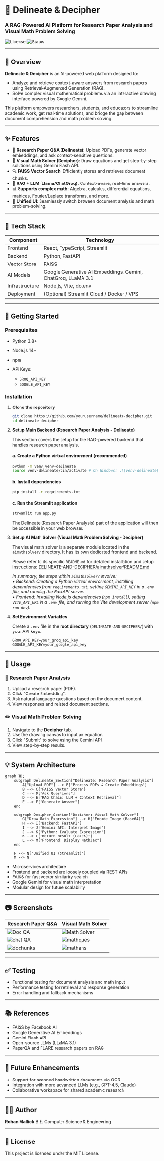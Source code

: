 # 🧠 Delineate & Decipher

### A RAG-Powered AI Platform for Research Paper Analysis and Visual Math Problem Solving

![License](https://img.shields.io/badge/license-MIT-blue.svg) ![Status](https://img.shields.io/badge/status-active-brightgreen)

---

## 📌 Overview

**Delineate & Decipher** is an AI-powered web platform designed to:

* Analyze and retrieve context-aware answers from research papers using Retrieval-Augmented Generation (RAG).
* Solve complex visual mathematical problems via an interactive drawing interface powered by Google Gemini.

This platform empowers researchers, students, and educators to streamline academic work, get real-time solutions, and bridge the gap between document comprehension and math problem solving.

---

## ✨ Features

* 📄 **Research Paper Q\&A (Delineate)**: Upload PDFs, generate vector embeddings, and ask context-sensitive questions.
* 🧮 **Visual Math Solver (Decipher)**: Draw equations and get step-by-step solutions using Gemini Flash API.
* 🔍 **FAISS Vector Search**: Efficiently stores and retrieves document chunks.
* 🤖 **RAG + LLM (Llama/ChatGroq)**: Context-aware, real-time answers.
* 📊 **Supports complex math**: Algebra, calculus, differential equations, matrices, Fourier/Laplace transforms, and more.
* 🔄 **Unified UI**: Seamlessly switch between document analysis and math problem-solving.

---

## 🧰 Tech Stack

| Component      | Technology                                                   |
| -------------- | ------------------------------------------------------------ |
| Frontend       | React, TypeScript, Streamlit                                 |
| Backend        | Python, FastAPI                                              |
| Vector Store   | FAISS                                                        |
| AI Models      | Google Generative AI Embeddings, Gemini, ChatGroq, LLaMA 3.1 |
| Infrastructure | Node.js, Vite, dotenv                                        |
| Deployment     | (Optional) Streamlit Cloud / Docker / VPS                    |

---

## 🚀 Getting Started

### Prerequisites

* Python 3.8+
* Node.js 14+
* npm
* API Keys:

  * `GROQ_API_KEY`
  * `GOOGLE_API_KEY`
    

### Installation

1.  **Clone the repository**

    ```bash
    git clone https://github.com/yourusername/delineate-decipher.git
    cd delineate-decipher
    ```

2.  **Setup Main Backend (Research Paper Analysis - Delineate)**

    This section covers the setup for the RAG-powered backend that handles research paper analysis.

    #### a. Create a Python virtual environment (recommended)
    ```bash
    python -m venv venv-delineate
    source venv-delineate/bin/activate # On Windows: .\\venv-delineate\\Scripts\\activate
    ```

    #### b. Install dependencies
    ```bash
    pip install -r requirements.txt
    ```

    #### c. Run the Streamlit application
    ```bash
    streamlit run app.py
    ```
    The Delineate (Research Paper Analysis) part of the application will then be accessible in your web browser.

3.  **Setup AI Math Solver (Visual Math Problem Solving - Decipher)**

    The visual math solver is a separate module located in the `aimathsolver/` directory. It has its own dedicated frontend and backend.

    Please refer to its specific `README.md` for detailed installation and setup instructions:
    [DELINEATE-AND-DECIPHER/aimathsolver/README.md](aimathsolver/README.md)

    _In summary, the steps within `aimathsolver/` involve:_\
    _• Backend: Creating a Python virtual environment, installing dependencies from `requirements.txt`, setting `GEMINI_API_KEY` in a `.env` file, and running the FastAPI server._\
    _• Frontend: Installing Node.js dependencies (`npm install`), setting `VITE_API_URL` in a `.env` file, and running the Vite development server (`npm run dev`)._

4.  **Set Environment Variables**

    Create a `.env` file in the **root directory** (`DELINEATE-AND-DECIPHER/`) with your API keys:

    ```
    GROQ_API_KEY=your_groq_api_key
    GOOGLE_API_KEY=your_google_api_key
    ```

---

## 🥪 Usage

### 📘 Research Paper Analysis

1. Upload a research paper (PDF).
2. Click "Create Embedding".
3. Ask natural language questions based on the document content.
4. View responses and related document sections.

### ✏️ Visual Math Problem Solving

1. Navigate to the **Decipher** tab.
2. Use the drawing canvas to input an equation.
3. Click "Submit" to solve using the Gemini API.
4. View step-by-step results.

---

## 💡 System Architecture

```mermaid
graph TD;
    subgraph Delineate_Section["Delineate: Research Paper Analysis"]
        A["Upload PDF"] --> B["Process PDFs & Create Embeddings"]
        B --> C{"FAISS Vector Store"}
        C --> D["Ask Questions"]
        D --> E["RAG Chain: LLM + Context Retrieval"]
        E --> F["Generate Answer"]
    end

    subgraph Decipher_Section["Decipher: Visual Math Solver"]
        G["Draw Math Expression"] --> H["Encode Image (Base64)"]
        H --> I["Backend: FastAPI"]
        I --> J["Gemini API: Interpret Image"]
        J --> K["Python: Evaluate Expression"]
        K --> L["Return Result (LaTeX)"]
        L --> M["Frontend: Display MathJax"]
    end

    F --> N["Unified UI (Streamlit)"]
    M --> N
```

* Microservices architecture
* Frontend and backend are loosely coupled via REST APIs
* FAISS for fast vector similarity search
* Google Gemini for visual math interpretation
* Modular design for future scalability

---

## 📷 Screenshots

| Research Paper Q\&A             | Visual Math Solver                  |
| ------------------------------- | ----------------------------------- |
| ![Doc QA](assets/docqa.png) | ![Math Solver](assets/decipher.png) |
| ![chat QA](assets/chatqa.png)|![mathques](assets/decipherdrawn.png)|
| ![dochunks](assets/docexplainability.png)|![mathans](assets/decipherans.png)|
---

## ✅ Testing

* Functional testing for document analysis and math input
* Performance testing for retrieval and response generation
* Error handling and fallback mechanisms

---

## 📚 References

* FAISS by Facebook AI
* Google Generative AI Embeddings
* Gemini Flash API
* Open-source LLMs (LLaMA 3.1)
* PaperQA and FLARE research papers on RAG

---

## 🤩 Future Enhancements

* Support for scanned handwritten documents via OCR
* Integration with more advanced LLMs (e.g., GPT-4.5, Claude)
* Collaborative workspace for shared academic research

---

## 🧑‍💻 Author

**Rohan Mallick**
B.E. Computer Science & Engineering

---

## 📄 License

This project is licensed under the MIT License.
